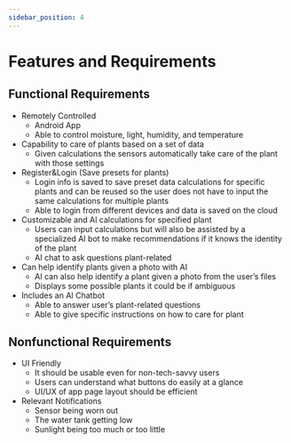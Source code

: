 ```yaml
---
sidebar_position: 4
---
```


# Features and Requirements
## Functional Requirements
- Remotely Controlled
  - Android App
  - Able to control moisture, light, humidity, and temperature
- Capability to care of plants based on a set of data
  - Given calculations the sensors automatically take care of the plant with those settings
- Register&Login (Save presets for plants)
  - Login info is saved to save preset data calculations for specific plants and can be reused so the user does not have to input the same calculations for multiple plants
  - Able to login from different devices and data is saved on the cloud
- Customizable and AI calculations for specified plant
  - Users can input calculations but will also be assisted by a specialized AI bot to make recommendations if it knows the identity of the plant
  - AI chat to ask questions plant-related
- Can help identify plants given a photo with AI
  - AI can also help identify a plant given a photo from the user’s files
  - Displays some possible plants it could be if ambiguous
- Includes an AI Chatbot
  - Able to answer user’s plant-related questions
  - Able to give specific instructions on how to care for plant 
## Nonfunctional Requirements
- UI Friendly
  - It should be usable even for non-tech-savvy users
  - Users can understand what buttons do easily at a glance
  - UI/UX of app page layout should be efficient
- Relevant Notifications
  - Sensor being worn out
  - The water tank getting low
  - Sunlight being too much or too little 
